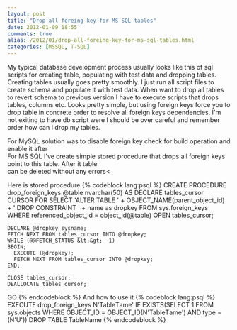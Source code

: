 ```yaml
---
layout: post
title: "Drop all foreing key for MS SQL tables"
date: 2012-01-09 18:55
comments: true
alias: /2012/01/drop-all-foreing-key-for-ms-sql-tables.html
categories: [MSSQL, T-SQL]
---
```

My typical database development process usually looks like this of sql scripts for creating table, populating with test data and dropping tables. Creating tables usually goes pretty smoothly. I just run all script files to create schema and populate it with test data. When want to drop all tables to revert schema to previous version I have to execute scripts that drops tables, columns etc. Looks pretty simple, but using foreign keys force you to drop table in concrete order to resolve all foreign keys dependencies. I'm not exiting to have db script were I should be over careful and remember order how can I drop my tables.

For MySQL solution was to disable foreign key check for build operation and enable it after<br />
For MS SQL I've create simple stored procedure that drops all foreign keys point to this table. After it table<br />
can be deleted without any errors<

Here is stored procedure
{% codeblock lang:psql %}
CREATE PROCEDURE drop_foreign_keys
@table nvarchar(50)
AS
    DECLARE tables_cursor CURSOR
    FOR
      SELECT
        'ALTER TABLE ' + OBJECT_NAME(parent_object_id) +
        ' DROP CONSTRAINT ' + name as dropkey
      FROM sys.foreign_keys
    WHERE referenced_object_id = object_id(@table)
    OPEN tables_cursor;
 
    DECLARE @dropkey sysname;
    FETCH NEXT FROM tables_cursor INTO @dropkey;
    WHILE (@@FETCH_STATUS &lt;&gt; -1)
    BEGIN;
      EXECUTE (@dropkey);
      FETCH NEXT FROM tables_cursor INTO @dropkey;
    END;
 
    CLOSE tables_cursor;
    DEALLOCATE tables_cursor;
GO
{% endcodeblock %}
And how to use it
{% codeblock lang:psql %}
EXECUTE drop_foreign_keys N'TableТame'
IF EXISTS(SELECT 1 FROM sys.objects WHERE OBJECT_ID = OBJECT_ID(N'TableТame') AND type = (N'U'))
DROP TABLE TableName
{% endcodeblock %}


